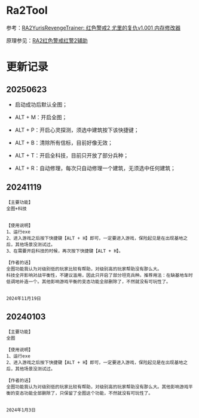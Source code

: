 # Ra2Tool

参考：[RA2YurisRevengeTrainer: 红色警戒2 尤里的复仇v1.001 内存修改器](https://github.com/AdjWang/RA2YurisRevengeTrainer)

原理参见：[RA2红色警戒红警2辅助](https://zhupite.com/sec/red-alert2.html)

# 更新记录

## 20250623

- 启动成功后默认全图；

- ALT + M：开启全图；

- ALT + P：开启心灵探测，须选中建筑按下该快捷键；

- ALT + B：清除所有信标，目前好像无效；

- ALT + T：开启全科技，目前只开放了部分兵种；

- ALT + R：自动修理，每次只自动修理一个建筑，无须选中任何建筑；

## 20241119

```
【主要功能】
全图+科技


【使用说明】
1、运行exe
2、进入游戏之后按下快捷键【ALT + H】即可，一定要进入游戏，保险起见是在出现基地之后，其他场景没测试过。
3、在需要开启科技的时候，再次按下快捷键【ALT + H】。

【作者的话】
全图功能我认为对级别低的玩家比较有帮助，对级别高的玩家帮助没有那么大。
科技全开影响对战平衡性，不建议滥用，因此只开启了部分坦克兵种。推荐用法：在缺基地车时低调地补造一个。其他影响游戏平衡的变态功能全部删除了，不然就没有可玩性了。


2024年11月19日
```

## 20240103

```
【主要功能】
全图

【使用说明】
1、运行exe
2、进入游戏之后按下快捷键【ALT + H】即可，一定要进入游戏，保险起见是在出现基地之后，其他场景没测试过。

【作者的话】
全图功能我认为对级别低的玩家比较有帮助，对级别高的玩家帮助没有那么大。其他影响游戏平衡的变态功能全部删除了，只保留了全图这个功能，不然就没有可玩性了。


2024年1月3日
```
